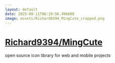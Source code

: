 ```yaml
---
layout: default
date: 2025-08-11T06:10:56.496688
image: assets/Richard9394_MingCute_cropped.png
---
```


# [Richard9394/MingCute](https://github.com/Richard9394/MingCute)

open source icon library for web and mobile projects
